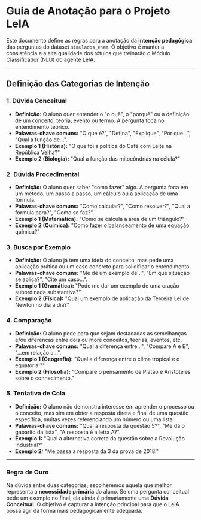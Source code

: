 # Guia de Anotação para o Projeto LeIA

Este documento define as regras para a anotação da **intenção pedagógica** das perguntas do dataset `simulados_enem`. O objetivo é manter a consistência e a alta qualidade dos rótulos que treinarão o Módulo Classificador (NLU) do agente LeIA.

---

## Definição das Categorias de Intenção

### 1. Dúvida Conceitual
- **Definição:** O aluno quer entender o "o quê", o "porquê" ou a definição de um conceito, teoria, evento ou termo. A pergunta foca no entendimento teórico.
- **Palavras-chave comuns:** "O que é?", "Defina", "Explique", "Por que...", "Qual a função de...".
- **Exemplo 1 (História):** "O que foi a política do Café com Leite na República Velha?"
- **Exemplo 2 (Biologia):** "Qual a função das mitocôndrias na célula?"

### 2. Dúvida Procedimental
- **Definição:** O aluno quer saber "como fazer" algo. A pergunta foca em um método, um passo a passo, um cálculo ou a aplicação de uma fórmula.
- **Palavras-chave comuns:** "Como calcular?", "Como resolver?", "Qual a fórmula para?", "Como se faz?".
- **Exemplo 1 (Matemática):** "Como se calcula a área de um triângulo?"
- **Exemplo 2 (Química):** "Como fazer o balanceamento de uma equação química?"

### 3. Busca por Exemplo
- **Definição:** O aluno já tem uma ideia do conceito, mas pede uma aplicação prática ou um caso concreto para solidificar o entendimento.
- **Palavras-chave comuns:** "Me dê um exemplo de...", "Em que situação se aplica?", "Cite um caso...".
- **Exemplo 1 (Gramática):** "Pode me dar um exemplo de uma oração subordinada substantiva?"
- **Exemplo 2 (Física):** "Qual um exemplo de aplicação da Terceira Lei de Newton no dia a dia?"

### 4. Comparação
- **Definição:** O aluno pede para que sejam destacadas as semelhanças e/ou diferenças entre dois ou more conceitos, teorias, eventos, etc.
- **Palavras-chave comuns:** "Qual a diferença entre...", "Compare A e B", "...em relação a...".
- **Exemplo 1 (Geografia):** "Qual a diferença entre o clima tropical e o equatorial?"
- **Exemplo 2 (Filosofia):** "Compare o pensamento de Platão e Aristóteles sobre o conhecimento."

### 5. Tentativa de Cola
- **Definição:** O aluno não demonstra interesse em aprender o processo ou o conceito, mas sim em obter a resposta direta e final de uma questão específica, muitas vezes referenciando um número ou uma lista.
- **Palavras-chave comuns:** "Qual a resposta da questão 5?", "Me dá o gabarito da lista", "A resposta é a letra A?".
- **Exemplo 1:** "Qual a alternativa correta da questão sobre a Revolução Industrial?"
- **Exemplo 2:** "Me passa a resposta da 3 da prova de 2018."

---

### Regra de Ouro
Na dúvida entre duas categorias, escolheremos aquela que melhor representa a **necessidade primária** do aluno. Se uma pergunta conceitual pede um exemplo no final, ela ainda é primariamente uma **Dúvida Conceitual**. O objetivo é capturar a intenção principal para que o LeIA possa agir da forma mais pedagogicamente adequada.